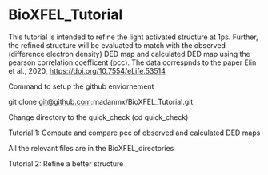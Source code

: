 # BioXFEL_Tutorial
This tutorial is intended to refine the light activated structure at 1ps.
Further, the refined structure will be evaluated to match with the observed (difference electron density) DED map and calculated DED map using the pearson correlation coefficent (pcc).
The data correspnds to the paper Elin et al., 2020, https://doi.org/10.7554/eLife.53514

Command to setup the github enviornement

git clone git@github.com:madanmx/BioXFEL_Tutorial.git

Change directory to the quick_check (cd quick_check)

Tutorial 1: Compute and compare pcc of observed and calculated DED maps

All the relevant files are in the BioXFEL_directories

Tutorial 2: Refine a better structure
